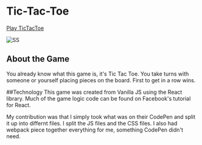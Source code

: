 # Tic-Tac-Toe

[Play TicTacToe](https://skdkim.github.io/Tic-Tac-Toe/)

![SS](https://github.com/skdkim/Tic-Tac-Toe/blob/master/styles/images/ss2.png)

## About the Game
You already know what this game is, it's Tic Tac Toe. You take turns with
someone or yourself placing pieces on the board. First to get in a row wins.

##Technology
This game was created from Vanilla JS using the React library. Much of the
game logic code can be found on Facebook's tutorial for React.

My contribution was that I simply took what was on their CodePen and split
it up into differnt files. I split the JS files and the CSS files. I also
had webpack piece together everything for me, something CodePen didn't need.
